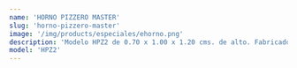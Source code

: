 ```yaml
---
name: 'HORNO PIZZERO MASTER'
slug: 'horno-pizzero-master'
image: '/img/products/especiales/ehorno.png'
description: 'Modelo HPZ2 de 0.70 x 1.00 x 1.20 cms. de alto. Fabricado el cuerpo en lámina de acero inoxidable tipo 430. Para 2 charolas de 40 cms. de diámetro. Termostato  industrial I.U.S.A. Certificado de 0° a 300° grados C. Quemadores tipo flauta, piloto, patas de acero inoxidable, con regatones niveladores.  Con 8 refractarios. Aislado con lana mineral.'
model: 'HPZ2'
---
```

